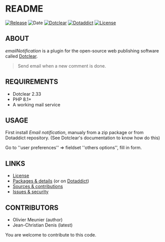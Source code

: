 # README

[![Release](https://img.shields.io/github/v/release/jcdenis/emailNotification?color=lightblue)](https://github.com/JcDenis/emailNotification/releases)
![Date](https://img.shields.io/github/release-date/jcdenis/emailNotification?color=red)
[![Dotclear](https://img.shields.io/badge/dotclear-v2.33-137bbb.svg)](https://fr.dotclear.org/download)
[![Dotaddict](https://img.shields.io/badge/dotaddict-official-9ac123.svg)](https://plugins.dotaddict.org/dc2/details/emailNotification)
[![License](https://img.shields.io/github/license/jcdenis/emailNotification?color=white)](https://github.com/JcDenis/emailNotification/blob/master/LICENSE)

## ABOUT

_emailNotification_ is a plugin for the open-source web publishing software called [Dotclear](https://www.dotclear.org).

> Send email when a new comment is done.

## REQUIREMENTS

* Dotclear 2.33
* PHP 8.1+
* A working mail service

## USAGE

First install _Email notification_, manualy from a zip package or from 
Dotaddict repository. (See Dotclear's documentation to know how do this)

Go to ''user preferences'' => fieldset ''others options'', fill in form.

## LINKS

* [License](https://github.com/JcDenis/emailNotification/blob/master/LICENSE)
* [Packages & details](https://github.com/JcDenis/emailNotification/releases) (or on [Dotaddict](https://plugins.dotaddict.org/dc2/details/emailNotification))
* [Sources & contributions](https://github.com/JcDenis/emailNotification)
* [Issues & security](https://github.com/JcDenis/emailNotification/issues)

## CONTRIBUTORS

* Olivier Meunier (author)
* Jean-Christian Denis (latest)

You are welcome to contribute to this code.
